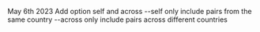 May 6th 2023
Add option self and across
--self only include pairs from the same country
--across only include pairs across different countries
